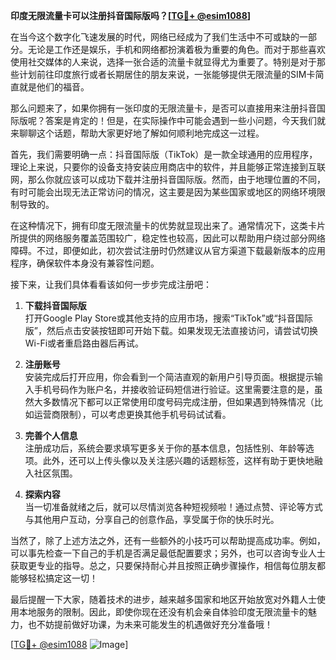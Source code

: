 **印度无限流量卡可以注册抖音国际版吗？[[TG💪+ @esim1088](https://t.me/s/esim1088)]**

在当今这个数字化飞速发展的时代，网络已经成为了我们生活中不可或缺的一部分。无论是工作还是娱乐，手机和网络都扮演着极为重要的角色。而对于那些喜欢使用社交媒体的人来说，选择一张合适的流量卡就显得尤为重要了。特别是对于那些计划前往印度旅行或者长期居住的朋友来说，一张能够提供无限流量的SIM卡简直就是他们的福音。

那么问题来了，如果你拥有一张印度的无限流量卡，是否可以直接用来注册抖音国际版呢？答案是肯定的！但是，在实际操作中可能会遇到一些小问题，今天我们就来聊聊这个话题，帮助大家更好地了解如何顺利地完成这一过程。

首先，我们需要明确一点：抖音国际版（TikTok）是一款全球通用的应用程序，理论上来说，只要你的设备支持安装应用商店中的软件，并且能够正常连接到互联网，那么你就应该可以成功下载并注册抖音国际版。然而，由于地理位置的不同，有时可能会出现无法正常访问的情况，这主要是因为某些国家或地区的网络环境限制导致的。

在这种情况下，拥有印度无限流量卡的优势就显现出来了。通常情况下，这类卡片所提供的网络服务覆盖范围较广，稳定性也较高，因此可以帮助用户绕过部分网络障碍。不过，即便如此，初次尝试注册时仍然建议从官方渠道下载最新版本的应用程序，确保软件本身没有兼容性问题。

接下来，让我们具体看看该如何一步步完成注册吧：

1. **下载抖音国际版**  
   打开Google Play Store或其他支持的应用市场，搜索“TikTok”或“抖音国际版”，然后点击安装按钮即可开始下载。如果发现无法直接访问，请尝试切换Wi-Fi或者重启路由器后再试。

2. **注册账号**  
   安装完成后打开应用，你会看到一个简洁直观的新用户引导页面。根据提示输入手机号码作为账户名，并接收验证码短信进行验证。这里需要注意的是，虽然大多数情况下都可以正常使用印度号码完成注册，但如果遇到特殊情况（比如运营商限制），可以考虑更换其他手机号码试试看。

3. **完善个人信息**  
   注册成功后，系统会要求填写更多关于你的基本信息，包括性别、年龄等选项。此外，还可以上传头像以及关注感兴趣的话题标签，这样有助于更快地融入社区氛围。

4. **探索内容**  
   当一切准备就绪之后，就可以尽情浏览各种短视频啦！通过点赞、评论等方式与其他用户互动，分享自己的创意作品，享受属于你的快乐时光。

当然了，除了上述方法之外，还有一些额外的小技巧可以帮助提高成功率。例如，可以事先检查一下自己的手机是否满足最低配置要求；另外，也可以咨询专业人士获取更专业的指导。总之，只要保持耐心并且按照正确步骤操作，相信每位朋友都能够轻松搞定这一切！

最后提醒一下大家，随着技术的进步，越来越多国家和地区开始放宽对外籍人士使用本地服务的限制。因此，即使你现在还没有机会亲自体验印度无限流量卡的魅力，也不妨提前做好功课，为未来可能发生的机遇做好充分准备哦！

[[TG💪+ @esim1088](https://t.me/s/esim1088) ![Image](https://i.postimg.cc/4NQfJmqS/Snipaste-2025-05-13-00-14-12.png)]